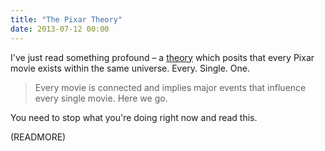 ```yaml
---
title: "The Pixar Theory"
date: 2013-07-12 00:00
---
```


I've just read something profound – a [theory](http://jonnegroni.com/2013/07/11/the-pixar-theory/) which posits that every Pixar movie exists within the same universe. Every. Single. One.

> Every movie is connected and implies major events that influence every single movie. Here we go.

You need to stop what you're doing right now and read this.

(READMORE)
